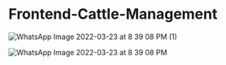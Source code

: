 # Frontend-Cattle-Management

![WhatsApp Image 2022-03-23 at 8 39 08 PM (1)](https://user-images.githubusercontent.com/72368658/162957895-94fdcb06-1d43-4854-9e04-7d657c8ad77f.jpeg)


![WhatsApp Image 2022-03-23 at 8 39 08 PM](https://user-images.githubusercontent.com/72368658/162957997-32b1cb51-8290-43a6-a18c-09a08fd829ec.jpeg)

